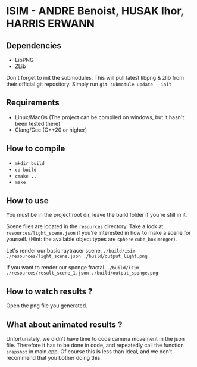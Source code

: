 # ISIM - ANDRE Benoist, HUSAK Ihor, HARRIS ERWANN

## Dependencies

- LibPNG
- ZLib

Don't forget to init the submodules. This will pull latest libpng & zlib from their official git repository.
Simply run `git submodule update --init`

## Requirements

- Linux/MacOs (The project can be compiled on windows, but it hasn't been tested there)
- Clang/Gcc (C++20 or higher)

## How to compile

- `mkdir build`
- `cd build`
- `cmake ..`
- `make`

## How to use
You must be in the project root dir, leave the build folder if you're still in it.

Scene files are located in the `resources` directory. Take a look at `resources/light_scene.json` if you're interested in how to make a scene for yourself. (Hint: the available object types are `sphere` `cube_box` `menger`).

Let's render our basic raytracer scene.
`./build/isim ./resources/light_scene.json ./build/output_light.png`

If you want to render our sponge fractal.
`./build/isim ./resources/result_scene_1.json ./build/output_sponge.png`

## How to watch results ?
Open the png file you generated.

## What about animated results ?
Unfortunately, we didn't have time to code camera movement in the json file. Therefore it has to be done in code, and repeatedly call the function `snapshot` in main.cpp. Of course this is less than ideal, and we don't recommend that you bother doing this.
